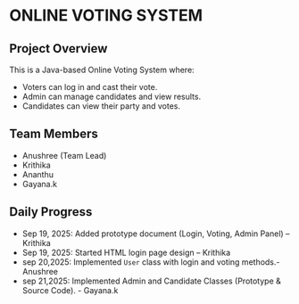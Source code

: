 # ONLINE VOTING SYSTEM 
## Project Overview
This is a Java-based Online Voting System where:
- Voters can log in and cast their vote.
- Admin can manage candidates and view results.
- Candidates can view their party and votes.

## Team Members
- Anushree (Team Lead)
- Krithika
- Ananthu
- Gayana.k

## Daily Progress
- Sep 19, 2025: Added prototype document (Login, Voting, Admin Panel) – Krithika
- Sep 19, 2025: Started HTML login page design – Krithika
- sep 20,2025: Implemented `User` class with login and voting methods.-Anushree
- sep 21,2025: Implemented Admin and Candidate Classes (Prototype & Source Code). - Gayana.k